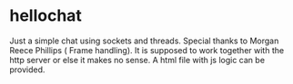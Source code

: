 # hellochat
Just a simple chat using sockets and threads.
Special thanks to Morgan Reece Phillips ( Frame handling).
It is supposed to work together with the http server or else it makes no sense.
A html file with js logic can be provided.
